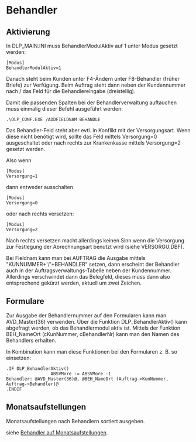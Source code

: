 # Behandler

## Aktivierung
In DLP_MAIN.INI muss BehandlerModulAktiv auf 1 unter Modus gesetzt werden:

```
[Modus]
BehandlerModulAktiv=1
```

Danach steht beim Kunden unter F4-Ändern unter F8-Behandler (früher Briefe) zur Verfügung. Beim Auftrag steht dann neben der Kundennummer nach / das Feld für die Behandlereingabe (dreistellig). 

Damit die passenden Spalten bei der Behandlerverwaltung auftauchen muss einmalig dieser Befehl ausgeführt werden:
```
.\DLP_CONF.EXE /ADDFIELDNAM BEHANDLE
```

Das Behandler-Feld steht aber evtl. in Konflikt mit der Versorgungsart. Wenn diese nicht benötigt wird, sollte das Feld mittels Versorgung=0 ausgeschaltet oder nach rechts zur Krankenkasse mittels Versorgung=2 gesetzt werden.

Also wenn
```
[Modus]
Versorgung=1
```

dann entweder ausschalten
```
[Modus]
Versorgung=0
```

oder nach rechts versetzen:
```
[Modus]
Versorgung=2
```

Nach rechts versetzen macht allerdings keinen Sinn wenn die Versorgung zur Festlegung der Abrechnungsart benutzt wird (siehe VERSORGU.DBF).

Bei Fieldnam kann man bei AUFTRAG die Ausgabe mittels "KUNNUMMER+'/'+BEHANDLER" setzen, dann erscheint der Behandler auch in der Auftragsverwaltungs-Tabelle neben der Kundennummer. Allerdings verschwindet dann das Belegfeld, dieses muss dann also entsprechend gekürzt werden, aktuell um zwei Zeichen.

## Formulare

Zur Ausgabe der Behandlernummer auf den Formularen kann man AVD_Master(36) verwenden. Über die Funktion DLP_BehandlerAktiv() kann abgefragt werden, ob das Behandlermodul aktiv ist. Mittels der Funktion BEH_NameOrt (cKunNummer, cBehandlerNr) kann man den Namen des Behandlers erhalten.

In Kombination kann man diese Funktionen bei den Formularen z. B. so einsetzen:
```
.IF DLP_BehandlerAktiv()
.                ABSVMore := ABSVMore -1
Behandler: @AVD_Master(36)@, @BEH_NameOrt (Auftrag->KunNummer, Auftrag->Behandler)@
.ENDIF
```

## Monatsaufstellungen

Monatsaufstellungen nach Behandlern sortiert ausgeben.

siehe [Behandler auf Monatsaufstellungen](Monatsaufstellung-Behandler.MD).
